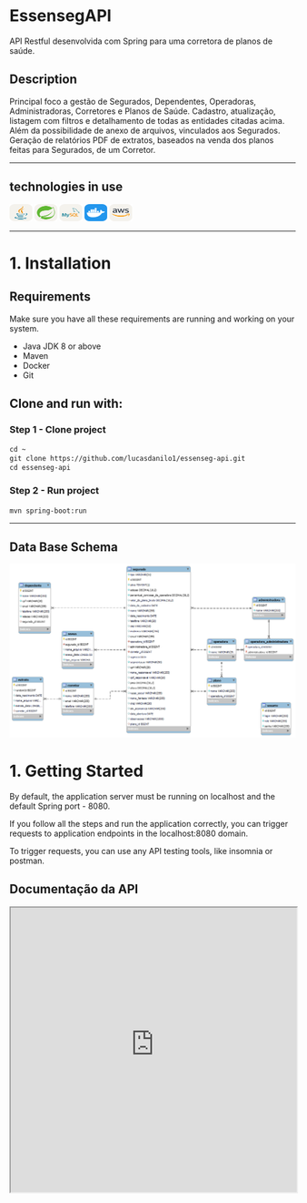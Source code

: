 
# EssensegAPI

API Restful desenvolvida com Spring para uma corretora de planos de saúde. 


## Description

Principal foco a gestão de Segurados, Dependentes, Operadoras, Administradoras, Corretores e Planos de Saúde.
Cadastro, atualização, listagem com filtros e detalhamento de todas as entidades citadas acima. 
Além da possibilidade de anexo de arquivos, vinculados aos Segurados. Geração de relatórios PDF de extratos, 
baseados na venda dos planos feitas para Segurados, de um Corretor.

--------------------------------------------------------------------

## technologies in use

<div>
<img height="30" width="40" src="https://github.com/tandpfun/skill-icons/blob/main/icons/Java-Light.svg"/>
<img height="30" width="40" src="https://github.com/tandpfun/skill-icons/blob/main/icons/Spring-Light.svg" />
<img height="30" width="40" src="https://github.com/tandpfun/skill-icons/blob/main/icons/MySQL-Light.svg" />
<img height="30" width="40" src="https://github.com/tandpfun/skill-icons/blob/main/icons/Docker.svg"/>
<img height="30" width="40" src="https://github.com/tandpfun/skill-icons/blob/main/icons/AWS-Light.svg"/>
</div>

--------------------------------------------------------------------

# 1. Installation

## Requirements

Make sure you have all these requirements are running and working on your system.

- Java JDK 8 or above
- Maven
- Docker
- Git

## Clone and run with:

### Step 1 - Clone project

```shell
cd ~
git clone https://github.com/lucasdanilo1/essenseg-api.git
cd essenseg-api
```

### Step 2 - Run project

```shell
mvn spring-boot:run
```

--------------------------------------------------------------------
## Data Base Schema
<div>
<img src="https://github.com/lucasdanilo1/essenseg-api/blob/main/db_schema.png"/>
</div>

# 1. Getting Started

By default, the application server must be running on localhost and the default Spring port - 8080.

If you follow all the steps and run the application correctly, you can trigger requests to application endpoints in the localhost:8080 domain.

To trigger requests, you can use any API testing tools, like insomnia or postman.

## Documentação da API

<iframe src="https://raw.githubusercontent.com/lucasdanilo1/essenseg-api/blob/main/redoc-static.html" width="100%" height="500"></iframe>

